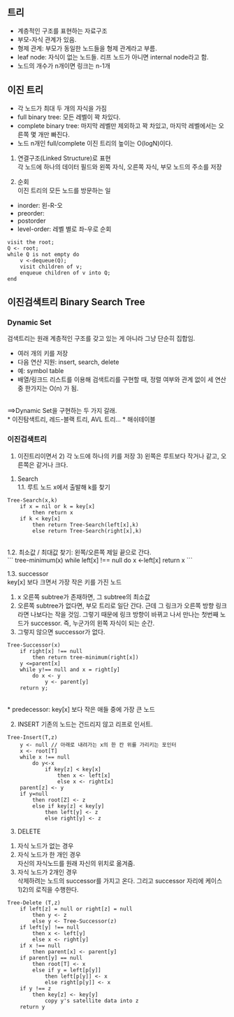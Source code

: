 ## 트리
* 계층적인 구조를 표현하는 자료구조
* 부모-자식 관계가 있음.
* 형제 관계: 부모가 동일한 노드들을 형제 관계라고 부름. 
* leaf node: 자식이 없는 노드들. 리프 노드가 아니면 internal node라고 함.
* 노드의 개수가 n개이면 링크는 n-1개


## 이진 트리
* 각 노드가 최대 두 개의 자식을 가짐
* full binary tree: 모든 레벨이 꽉 차있다.
* complete binary tree: 마지막 레벨만 제외하고 꽉 차있고, 마지막 레벨에서는 오른쪽 몇 개만 빠진다.
* 노드 n개인 full/complete 이진 트리의 높이는 O(logN)이다.

1. 연결구조(Linked Structure)로 표현<br />
각 노드에 하나의 데이터 필드와 왼쪽 자식, 오른쪽 자식, 부모 노드의 주소를 저장

2. 순회 <br />
이진 트리의 모든 노드를 방문하는 일
* inorder: 왼-R-오
* preorder: 
* postorder
* level-order: 레벨 별로 좌-우로 순회
```
visit the root;
Q <- root;
while Q is not empty do
    v <-dequeue(Q);
    visit children of v;
    enqueue children of v into Q;
end
```

## 이진검색트리 Binary Search Tree
### Dynamic Set
검색트리는 원래 계층적인 구조를 갖고 있는 게 아니라 그냥 단순히 집합임.
* 여러 개의 키를 저장
* 다음 연산 지원: insert, search, delete
* 예: symbol table
* 배열/링크드 리스트를 이용해 검색트리를 구현할 때, 정렬 여부와 관계 없이 세 연산 중 한가지는 O(n) 가 됨. <br/>
<br />
==>Dynamic Set을 구현하는 두 가지 갈래. <br />
* 이진탐색트리, 레드-블랙 트리, AVL 트리...
* 해쉬테이블

### 이진검색트리
1) 이진트리이면서 2) 각 노드에 하나의 키를 저장 3) 왼쪽은 루트보다 작거나 같고, 오른쪽은 같거나 크다.
1. Search <br/>
1.1. 루트 노드 x에서 출발해 k를 찾기<br/>
```
Tree-Search(x,k)
    if x = nil or k = key[x]
        then return x
    if k < key[x]
        then return Tree-Search(left[x],k)
        else return Tree-Search(right[x],k)
```
<br/>
1.2. 최소값 / 최대값 찾기: 왼쪽/오른쪽 제일 끝으로 간다.<br/>
```
tree-minimum(x)
    while left[x] !== null
        do x <-left[x]
    return x
```


1.3. successor<br/>
key[x] 보다 크면서 가장 작은 키를 가진 노드<br/>
1) x 오른쪽 subtree가 존재하면, 그 subtree의 최소값<br/>
2) 오른쪽 subtree가 없다면, 부모 트리로 일단 간다. 근데 그 링크가 오른쪽 방향 링크라면 나보다는 작을 것임. 그렇기 때문에 링크 방향이 바뀌고 나서 만나는 첫번째 노드가 successor. 즉, 누군가의 왼쪽 자식이 되는 순간.<br/>
3) 그렇지 않으면 successor가 없다.<br/>
```
Tree-Successor(x)
    if right[x] !== null
        then return tree-minimum(right[x])
    y <=parent[x]
    while y!== null and x = right[y]
        do x <- y
            y <- parent[y]
    return y;
```
<br/>
* predecessor: 
key[x] 보다 작은 애들 중에 가장 큰 노드


2. INSERT
기존의 노드는 건드리지 않고 리프로 인서트.
```
Tree-Insert(T,z)
    y <- null // 아래로 내려가는 x의 한 칸 위를 가리키는 포인터
    x <- root[T]
    while x !== null
        do y<-x
            if key[z] < key[x]
                then x <- left[x]
                else x <- right[x]
    parent[z] <- y
    if y=null
        then root[Z] <- z
        else if key[z] < key[y]
            then left[y] <- z
            else right[y] <- z
```

3. DELETE
1) 자식 노드가 없는 경우<br />
2) 자식 노드가 한 개인 경우 <br />
자신의 자식노드를 원래 자신의 위치로 옮겨줌.<br/>
3) 자식 노드가 2개인 경우<br/>
삭제하려는 노드의 successor를 가지고 온다. 그리고 successor 자리에 케이스 1)2)의 로직을 수행한다.

```
Tree-Delete (T,z)
    if left[z] = null or right[z] = null
        then y <- z
        else y <- Tree-Successor(z)
    if left[y] !== null
        then x <- left[y]
        else x <- right[y]
    if x !== null
        then parent[x] <- parent[y]
    if parent[y] == null
        then root[T] <- x
        else if y = left[p[y]]
            then left[p[y]] <- x
            else right[p[y]] <- x
    if y !== z
        then key[z] <- key[y]
            copy y's satellite data into z
    return y
```